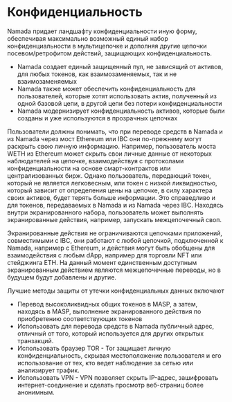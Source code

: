 # Конфиденциальность

Namada придает ландшафту конфиденциальности иную форму, обеспечивая максимально возможный единый набор конфиденциальности в мультицепочке и дополняя другие цепочки посевом/ретрофитом действий, защищающих конфиденциальность.

* Namada создает единый защищенный пул, не зависящий от активов, для любых токенов, как взаимозаменяемых, так и не взаимозаменяемых
* Namada также может обеспечить конфиденциальность для пользователей, которые хотят использовать актив, полученный из одной базовой цепи, в другой цепи без потери конфиденциальности
* Namada модернизирует конфиденциальность активов, которые были созданы и уже используются в прозрачных цепочках

Пользователи должны понимать, что при переводе средств в Namada и из Namada через мост Ethereum или IBC они по-прежнему могут раскрыть свою личную информацию. Например, пользователь моста WETH из Ethereum может скрыть свои личные данные от некоторых наблюдателей на цепочке, взаимодействуя с протоколами конфиденциальности на основе смарт-контрактов или централизованных бирж. Однако пользователь, передающий токен, который не является легковесным, или токен с низкой ликвидностью, который зависит от определения цены на цепочке, в силу характера своих активов, будет терять больше информации. Это справедливо и для токенов, передаваемых в Namada и из Namada через IBC. Находясь внутри экранированного набора, пользователь может выполнять экранированные действия, например, запускать межцепочечный своп.

Экранированные действия не ограничиваются цепочками приложений, совместимыми с IBC, они работают с любой цепочкой, подключенной к Namada, например с Ethereum, и действия могут быть обобщены для взаимодействия с любым dApp, например для торговли NFT или стейджинга ETH. На данный момент единственным доступным экранированным действием являются межцепочечные переводы, но в будущем будут добавлены и другие.

Лучшие методы защиты от утечки конфиденциальных данных включают

* Перевод высоколиквидных общих токенов в MASP, а затем, находясь в MASP, выполнение экранированного действия по приобретению соответствующих токенов
* Использовать для перевода средств в Namada публичный адрес, отличный от того, который используется для других открытых транзакций.
* Использовать браузер TOR - Tor защищает личную конфиденциальность, скрывая местоположение пользователя и его использование от тех, кто ведет наблюдение за сетью или анализирует трафик.
* Использовать VPN - VPN позволяет скрыть IP-адрес, зашифровать интернет-соединение и сделать просмотр веб-страниц более анонимным.
